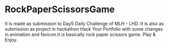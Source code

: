 # RockPaperScissorsGame
It is made as submission to Day5 Daily Challenge of MLH - LHD. It is also as submission as project in hackathon Hack Your Portfolio with some changes in animation and favicon.It is basically rock paper scissors game. Play &amp; Enjoy.

